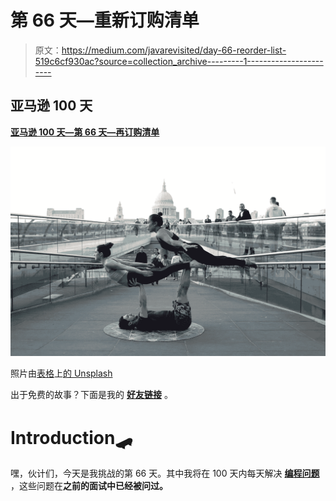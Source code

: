 # 第 66 天—重新订购清单

> 原文：<https://medium.com/javarevisited/day-66-reorder-list-519c6cf930ac?source=collection_archive---------1----------------------->

## 亚马逊 100 天

[**亚马逊 100 天—第 66 天—再订购清单**](https://leetcode.com/problems/reorder-list/)

![](img/9fd928a8bb7b0d000aa6ce50064d557a.png)

照片由[表格](https://unsplash.com/@theformfitness?utm_source=unsplash&utm_medium=referral&utm_content=creditCopyText)上[的 Unsplash](https://unsplash.com/s/photos/pairs?utm_source=unsplash&utm_medium=referral&utm_content=creditCopyText)

出于免费的故事？下面是我的 [**好友链接**](/@akshay_ravindran/day-66-reorder-list-519c6cf930ac?source=friends_link&sk=53daf729368ff0f97b396b33af210a11) 。

# Introduction🛹

嘿，伙计们，今天是我挑战的第 66 天。其中我将在 100 天内每天解决 [**编程问题**](https://javarevisited.blogspot.com/2011/06/top-programming-interview-questions.html#axzz6e8hmwujv) ，这些问题在**之前的面试中已经被问过。**
